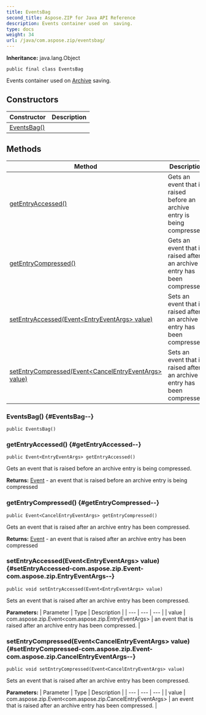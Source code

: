 ```yaml
---
title: EventsBag
second_title: Aspose.ZIP for Java API Reference
description: Events container used on  saving.
type: docs
weight: 34
url: /java/com.aspose.zip/eventsbag/
---
```


**Inheritance:**
java.lang.Object
```
public final class EventsBag
```

Events container used on [Archive](../../com.aspose.zip/archive) saving.
## Constructors

| Constructor | Description |
| --- | --- |
| [EventsBag()](#EventsBag--) |  |
## Methods

| Method | Description |
| --- | --- |
| [getEntryAccessed()](#getEntryAccessed--) | Gets an event that is raised before an archive entry is being compressed. |
| [getEntryCompressed()](#getEntryCompressed--) | Gets an event that is raised after an archive entry has been compressed. |
| [setEntryAccessed(Event&lt;EntryEventArgs&gt; value)](#setEntryAccessed-com.aspose.zip.Event-com.aspose.zip.EntryEventArgs--) | Sets an event that is raised after an archive entry has been compressed. |
| [setEntryCompressed(Event&lt;CancelEntryEventArgs&gt; value)](#setEntryCompressed-com.aspose.zip.Event-com.aspose.zip.CancelEntryEventArgs--) | Sets an event that is raised after an archive entry has been compressed. |
### EventsBag() {#EventsBag--}
```
public EventsBag()
```


### getEntryAccessed() {#getEntryAccessed--}
```
public Event<EntryEventArgs> getEntryAccessed()
```


Gets an event that is raised before an archive entry is being compressed.

**Returns:**
[Event](../../com.aspose.zip/event) - an event that is raised before an archive entry is being compressed
### getEntryCompressed() {#getEntryCompressed--}
```
public Event<CancelEntryEventArgs> getEntryCompressed()
```


Gets an event that is raised after an archive entry has been compressed.

**Returns:**
[Event](../../com.aspose.zip/event) - an event that is raised after an archive entry has been compressed
### setEntryAccessed(Event&lt;EntryEventArgs&gt; value) {#setEntryAccessed-com.aspose.zip.Event-com.aspose.zip.EntryEventArgs--}
```
public void setEntryAccessed(Event<EntryEventArgs> value)
```


Sets an event that is raised after an archive entry has been compressed.

**Parameters:**
| Parameter | Type | Description |
| --- | --- | --- |
| value | com.aspose.zip.Event&lt;com.aspose.zip.EntryEventArgs&gt; | an event that is raised after an archive entry has been compressed. |

### setEntryCompressed(Event&lt;CancelEntryEventArgs&gt; value) {#setEntryCompressed-com.aspose.zip.Event-com.aspose.zip.CancelEntryEventArgs--}
```
public void setEntryCompressed(Event<CancelEntryEventArgs> value)
```


Sets an event that is raised after an archive entry has been compressed.

**Parameters:**
| Parameter | Type | Description |
| --- | --- | --- |
| value | com.aspose.zip.Event&lt;com.aspose.zip.CancelEntryEventArgs&gt; | an event that is raised after an archive entry has been compressed. |

